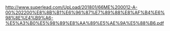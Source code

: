 http://www.superlead.com/UpLoad/201801/66ME%200012-A-00%202200%E8%8B%B1%E6%96%87%E7%89%88%E8%AF%B4%E6%98%8E%E4%B9%A6-%E5%A3%B0%E5%98%89%E8%AA%89%E5%AE%9A%E5%88%B6.pdf